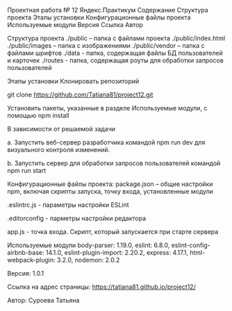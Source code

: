 Проектная работа № 12 Яндекс.Практикум
Содержание
Структура проекта
Этапы установки
Конфигурационные файлы проекта
Используемые модули
Версия
Ссылка
Автор

Структура проекта
./public – папка с файлами проекта
./public/index.html
./public/images – папка с изображениями
./public/vendor – папка с файлами шрифтов
./data - папка, содержащая файлы БД пользователей и карточек
./routes - папка, содержащая роуты для обработки запросов пользователей

Этапы установки
Клонировать репозиторий

git clone https://github.com/Tatiana81/project12.git

Установить пакеты, указанные в разделе Используемые модули, с помощью npm install

В зависимости от решаемой задачи

 a. Запустить веб-сервер разработчика командой npm run dev для визуального контроля изменений.

 b. Запустить сервер для обработки запросов пользователей командой npm run start

Конфигурационные файлы проекта:
package.json – общие настройки npm, включая скрипты запуска, точку входа, установленные модули

.eslintrc.js - параметры настройки ESLint

.editorconfig - парметры настройки редактора

app.js - точка входа. Скрипт, который запускается при старте сервера

Используемые модули
 body-parser: 1.19.0,
 eslint: 6.8.0,
 eslint-config-airbnb-base: 14.1.0,
 eslint-plugin-import: 2.20.2,
 express: 4.17.1,
 html-webpack-plugin: 3.2.0,
 nodemon: 2.0.2

Версия: 1.0.1

Ссылка на адрес страницы: https://tatiana81.github.io/project12/

Автор: Суроева Татьяна
